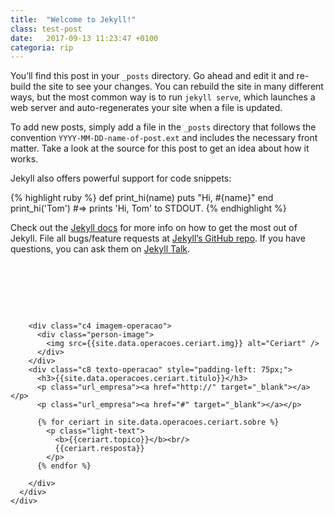 ```yaml
---
title:  "Welcome to Jekyll!"
class: test-post
date:   2017-09-13 11:23:47 +0100
categoria: rip
---
```



You’ll find this post in your `_posts` directory. Go ahead and edit it and re-build the site to see your changes. You can rebuild the site in many different ways, but the most common way is to run `jekyll serve`, which launches a web server and auto-regenerates your site when a file is updated.

To add new posts, simply add a file in the `_posts` directory that follows the convention `YYYY-MM-DD-name-of-post.ext` and includes the necessary front matter. Take a look at the source for this post to get an idea about how it works.

Jekyll also offers powerful support for code snippets:

{% highlight ruby %}
def print_hi(name)
  puts "Hi, #{name}"
end
print_hi('Tom')
#=> prints 'Hi, Tom' to STDOUT.
{% endhighlight %}

Check out the [Jekyll docs][jekyll-docs] for more info on how to get the most out of Jekyll. File all bugs/feature requests at [Jekyll’s GitHub repo][jekyll-gh]. If you have questions, you can ask them on [Jekyll Talk][jekyll-talk].

[jekyll-docs]: https://jekyllrb.com/docs/home
[jekyll-gh]:   https://github.com/jekyll/jekyll
[jekyll-talk]: https://talk.jekyllrb.com/


<body class="home page page-id-1512 page-parent page-template page-template-single-page-php">
  <article id="post-3295" class="post-3295 portfolios type-portfolios status-publish hentry">
    <div class="grid" style="padding-top: 80px;">
      <div class="row">

        <div class="c4 imagem-operacao">
          <div class="person-image">
            <img src={{site.data.operacoes.ceriart.img}} alt="Ceriart" />
          </div>
        </div>
        <div class="c8 texto-operacao" style="padding-left: 75px;">
          <h3>{{site.data.operacoes.ceriart.titulo}}</h3>
          <p class="url_empresa"><a href="http://" target="_blank"></a></p>
          <p class="url_empresa"><a href="#" target="_blank"></a></p>
          
          {% for ceriart in site.data.operacoes.ceriart.sobre %} 
            <p class="light-text">
              <b>{{ceriart.topico}}</b><br/>
              {{ceriart.resposta}}
            </p>
          {% endfor %}

        </div>
      </div>
    </div>
  </article>
</body>
